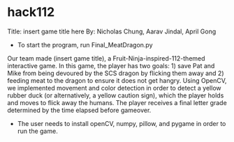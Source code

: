 # hack112

Title: insert game title here
By: Nicholas Chung, Aarav Jindal, April Gong

* To start the program, run Final_MeatDragon.py

Our team made (insert game title), a Fruit-Ninja-inspired-112-themed interactive game. In this game, the player has two goals: 1) save Pat and Mike from being devoured by the SCS dragon by flicking them away and 2) feeding meat to the dragon to ensure it does not get hangry. Using OpenCV, we implemented movement and color detection in order to detect a yellow rubber duck (or alternatively, a yellow caution sign), which the player holds and moves to flick away the humans. The player receives a final letter grade determined by the time elapsed before gameover.

* The user needs to install openCV, numpy, pillow, and pygame in order to run the game.
